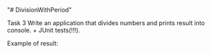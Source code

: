 "# DivisionWithPeriod" 

Task 3
Write an application that divides numbers and prints result into console. + JUnit tests(!!!).

Example of result:

